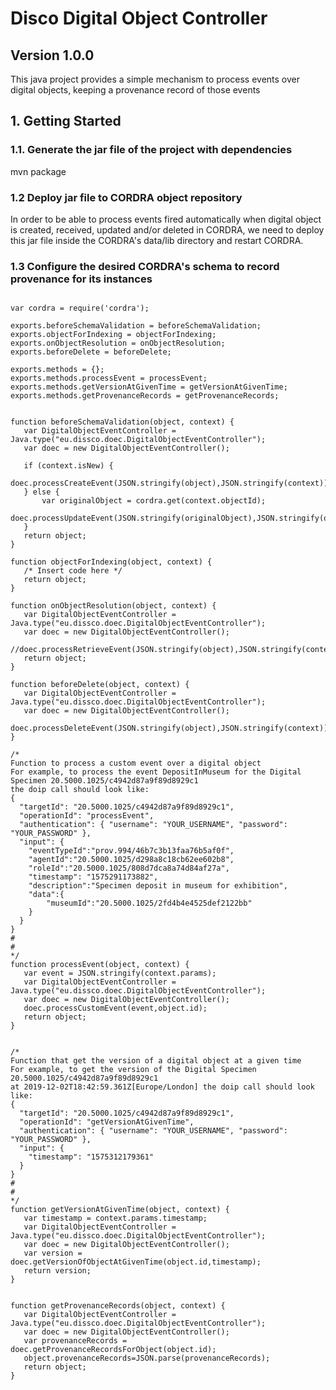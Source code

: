 # Disco Digital Object Controller #

## Version 1.0.0 ##

This java project provides a simple mechanism to process events over digital objects, keeping a provenance
record of those events

## 1. Getting Started

### 1.1. Generate the jar file of the project with dependencies
mvn package

### 1.2 Deploy jar file to CORDRA object repository
In order to be able to process events fired automatically when digital object is created, received, updated and/or deleted 
in CORDRA, we need to deploy this jar file inside the CORDRA's data/lib directory and restart CORDRA.
  

### 1.3 Configure the desired CORDRA's schema to record provenance for its instances 
<pre><code>
var cordra = require('cordra');

exports.beforeSchemaValidation = beforeSchemaValidation;
exports.objectForIndexing = objectForIndexing;
exports.onObjectResolution = onObjectResolution;
exports.beforeDelete = beforeDelete;

exports.methods = {};
exports.methods.processEvent = processEvent;
exports.methods.getVersionAtGivenTime = getVersionAtGivenTime;
exports.methods.getProvenanceRecords = getProvenanceRecords;


function beforeSchemaValidation(object, context) {
   var DigitalObjectEventController = Java.type("eu.dissco.doec.DigitalObjectEventController");
   var doec = new DigitalObjectEventController();

   if (context.isNew) {
       doec.processCreateEvent(JSON.stringify(object),JSON.stringify(context));    
   } else {    
       var originalObject = cordra.get(context.objectId);
       doec.processUpdateEvent(JSON.stringify(originalObject),JSON.stringify(object),JSON.stringify(context));    
   }    
   return object;
}

function objectForIndexing(object, context) {
   /* Insert code here */
   return object;
}

function onObjectResolution(object, context) {
   var DigitalObjectEventController = Java.type("eu.dissco.doec.DigitalObjectEventController");
   var doec = new DigitalObjectEventController();
   //doec.processRetrieveEvent(JSON.stringify(object),JSON.stringify(context));    
   return object;
}

function beforeDelete(object, context) {
   var DigitalObjectEventController = Java.type("eu.dissco.doec.DigitalObjectEventController");
   var doec = new DigitalObjectEventController();
   doec.processDeleteEvent(JSON.stringify(object),JSON.stringify(context));   
}

/*
Function to process a custom event over a digital object
For example, to process the event DepositInMuseum for the Digital Specimen 20.5000.1025/c4942d87a9f89d8929c1
the doip call should look like:
{
  "targetId": "20.5000.1025/c4942d87a9f89d8929c1",
  "operationId": "processEvent",
  "authentication": { "username": "YOUR_USERNAME", "password": "YOUR_PASSWORD" },
  "input": {
    "eventTypeId":"prov.994/46b7c3b13faa76b5af0f",
    "agentId":"20.5000.1025/d298a8c18cb62ee602b8",
    "roleId":"20.5000.1025/808d7dca8a74d84af27a",
    "timestamp": "1575291173882",
    "description":"Specimen deposit in museum for exhibition",
    "data":{
        "museumId":"20.5000.1025/2fd4b4e4525def2122bb"
    }
  }
}
#
#
*/
function processEvent(object, context) {
   var event = JSON.stringify(context.params);
   var DigitalObjectEventController = Java.type("eu.dissco.doec.DigitalObjectEventController");
   var doec = new DigitalObjectEventController();
   doec.processCustomEvent(event,object.id);
   return object;
}


/*
Function that get the version of a digital object at a given time
For example, to get the version of the Digital Specimen 20.5000.1025/c4942d87a9f89d8929c1
at 2019-12-02T18:42:59.361Z[Europe/London] the doip call should look like:
{
  "targetId": "20.5000.1025/c4942d87a9f89d8929c1",
  "operationId": "getVersionAtGivenTime",
  "authentication": { "username": "YOUR_USERNAME", "password": "YOUR_PASSWORD" },
  "input": {
    "timestamp": "1575312179361"
  }
}
#
#
*/
function getVersionAtGivenTime(object, context) {
   var timestamp = context.params.timestamp;
   var DigitalObjectEventController = Java.type("eu.dissco.doec.DigitalObjectEventController");
   var doec = new DigitalObjectEventController();
   var version = doec.getVersionOfObjectAtGivenTime(object.id,timestamp);
   return version;    
}    


function getProvenanceRecords(object, context) {
   var DigitalObjectEventController = Java.type("eu.dissco.doec.DigitalObjectEventController");
   var doec = new DigitalObjectEventController();
   var provenanceRecords = doec.getProvenanceRecordsForObject(object.id);
   object.provenanceRecords=JSON.parse(provenanceRecords);
   return object;    
}
</code></pre>